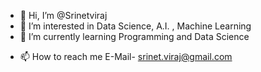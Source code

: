 - 👋 Hi, I’m @Srinetviraj
- 👀 I’m interested in Data Science, A.I. , Machine Learning
- 🌱 I’m currently learning Programming and Data Science
<!--- 💞️ I’m looking to collaborate on ...--->
- 📫 How to reach me E-Mail- srinet.viraj@gmail.com

<!---
Srinetviraj/Srinetviraj is a ✨ special ✨ repository because its `README.md` (this file) appears on your GitHub profile.
You can click the Preview link to take a look at your changes.
--->
